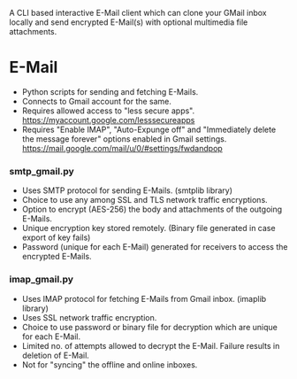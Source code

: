 A CLI based interactive E-Mail client which can clone your GMail inbox locally and send encrypted E-Mail(s) with optional multimedia file attachments.

# E-Mail
* Python scripts for sending and fetching E-Mails.
* Connects to Gmail account for the same.
* Requires allowed access to "less secure apps". https://myaccount.google.com/lesssecureapps
* Requires "Enable IMAP", "Auto-Expunge off" and "Immediately delete the message forever" options enabled in Gmail settings. https://mail.google.com/mail/u/0/#settings/fwdandpop

### smtp_gmail.py
* Uses SMTP protocol for sending E-Mails. (smtplib library)
* Choice to use any among SSL and TLS network traffic encryptions.
* Option to encrypt (AES-256) the body and attachments of the outgoing E-Mails.
* Unique encryption key stored remotely. (Binary file generated in case export of key fails)
* Password (unique for each E-Mail) generated for receivers to access the encrypted E-Mails.

### imap_gmail.py
* Uses IMAP protocol for fetching E-Mails from Gmail inbox. (imaplib library)
* Uses SSL network traffic encryption.
* Choice to use password or binary file for decryption which are unique for each E-Mail.
* Limited no. of attempts allowed to decrypt the E-Mail. Failure results in deletion of E-Mail.
* Not for "syncing" the offline and online inboxes.
